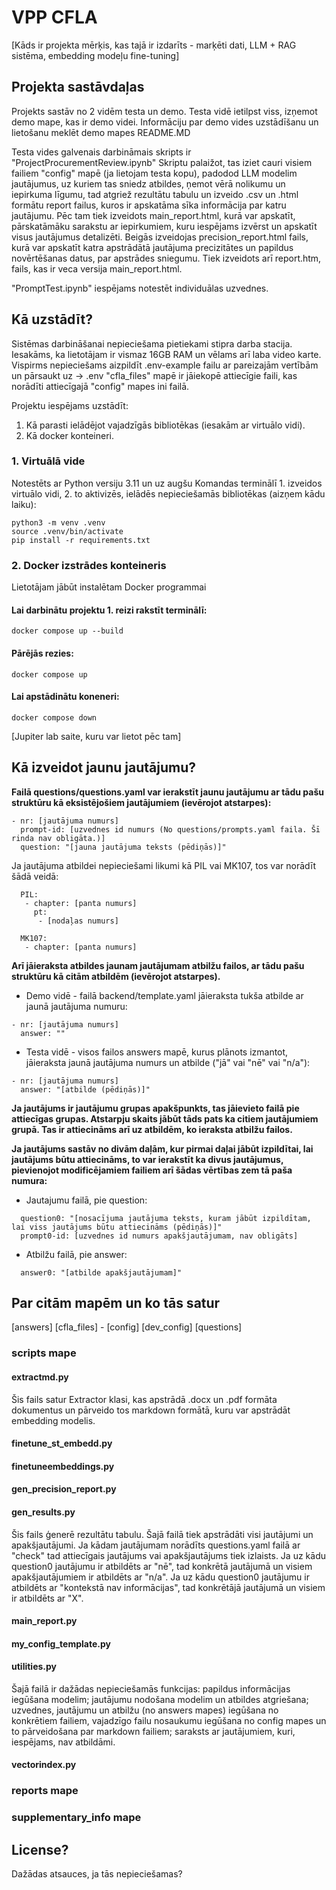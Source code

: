 # VPP CFLA

[Kāds ir projekta mērķis, kas tajā ir izdarīts - marķēti dati, LLM + RAG sistēma, embedding modeļu fine-tuning]

## Projekta sastāvdaļas
Projekts sastāv no 2 vidēm testa un demo.
Testa vidē ietilpst viss, izņemot demo mape, kas ir demo videi.
Informāciju par demo vides uzstādīšanu un lietošanu meklēt demo mapes README.MD

Testa vides galvenais darbināmais skripts ir "ProjectProcurementReview.ipynb"
Skriptu palaižot, tas iziet cauri visiem failiem "config" mapē (ja lietojam testa kopu), padodod LLM modelim jautājumus, uz kuriem tas sniedz atbildes, ņemot vērā nolikumu un iepirkuma līgumu, tad atgriež rezultātu tabulu un izveido .csv un .html formātu report failus, kuros ir apskatāma sīka informācija par katru jautājumu. Pēc tam tiek izveidots main_report.html, kurā var apskatīt, pārskatāmāku sarakstu ar iepirkumiem, kuru iespējams izvērst un apskatīt visus jautājumus detalizēti. Beigās izveidojas precision_report.html fails, kurā var apskatīt katra apstrādātā jautājuma precizitātes un papildus novērtēšanas datus, par apstrādes sniegumu. Tiek izveidots arī report.htm, fails, kas ir veca versija main_report.html.

"PromptTest.ipynb" iespējams notestēt individuālas uzvednes.

## Kā uzstādīt?
Sistēmas darbināšanai nepieciešama pietiekami stipra darba stacija. Iesakāms, ka lietotājam ir vismaz 16GB RAM un vēlams arī laba video karte.
Vispirms nepieciešams aizpildīt .env-example failu ar pareizajām vertībām un pārsaukt uz -> .env
"cfla_files" mapē ir jāiekopē attiecīgie faili, kas norādīti attiecīgajā "config" mapes ini failā.

Projektu iespējams uzstādīt:
1. Kā parasti ielādējot vajadzīgās bibliotēkas (iesakām ar virtuālo vidi).
2. Kā docker konteineri.

### 1. Virtuālā vide
Notestēts ar Python versiju 3.11 un uz augšu
Komandas terminālī 1. izveidos virtuālo vidi, 2. to aktivizēs, ielādēs nepieciešamās bibliotēkas (aizņem kādu laiku):

```
python3 -m venv .venv  
source .venv/bin/activate  
pip install -r requirements.txt  
```

### 2. Docker izstrādes konteineris
Lietotājam jābūt instalētam Docker programmai

#### Lai darbinātu projektu 1. reizi rakstīt terminālī:
```
docker compose up --build
```
#### Pārējās rezies:
```
docker compose up
```
#### Lai apstādinātu koneneri:
```
docker compose down
```

[Jupiter lab saite, kuru var lietot pēc tam]

## Kā izveidot jaunu jautājumu?

**Failā questions/questions.yaml var ierakstīt jaunu jautājumu ar tādu pašu struktūru kā eksistējošiem jautājumiem (ievērojot atstarpes):**
```
- nr: [jautājuma numurs]
  prompt-id: [uzvednes id numurs (No questions/prompts.yaml faila. Šī rinda nav obligāta.)]
  question: "[jauna jautājuma teksts (pēdiņās)]"
```
Ja jautājuma atbildei nepieciešami likumi kā PIL vai MK107, tos var norādīt šādā veidā:
```
  PIL:
   - chapter: [panta numurs]
     pt:
      - [nodaļas numurs]
```
```
  MK107:
   - chapter: [panta numurs]
```

**Arī jāieraksta atbildes jaunam jautājumam atbilžu failos, ar tādu pašu struktūru kā citām atbildēm (ievērojot atstarpes).**
- Demo vidē - failā backend/template.yaml jāieraksta tukša atbilde ar jaunā jautājuma numuru:
```
- nr: [jautājuma numurs]
  answer: ""
```
- Testa vidē - visos failos answers mapē, kurus plānots izmantot, jāieraksta jaunā jautājuma numurs un atbilde ("jā" vai "nē" vai "n/a"):
```
- nr: [jautājuma numurs]
  answer: "[atbilde (pēdiņās)]"
```

**Ja jautājums ir jautājumu grupas apakšpunkts, tas jāievieto failā pie attiecīgas grupas. Atstarpju skaits jābūt tāds pats ka citiem jautājumiem grupā. Tas ir attiecināms arī uz atbildēm, ko ieraksta atbilžu failos.**

**Ja jautājums sastāv no divām daļām, kur pirmai daļai jābūt izpildītai, lai jautājums būtu attiecināms, to var ierakstīt ka divus jautājumus, pievienojot modificējamiem failiem arī šādas vērtības zem tā paša numura:**
- Jautajumu failā, pie question:
```
  question0: "[nosacījuma jautājuma teksts, kuram jābūt izpildītam, lai viss jautājums būtu attiecināms (pēdiņās)]"
  prompt0-id: [uzvednes id numurs apakšjautājumam, nav obligāts]
```
- Atbilžu failā, pie answer:
```
  answer0: "[atbilde apakšjautājumam]"
```

## Par citām mapēm un ko tās satur

[answers]
[cfla_files] -
[config]
[dev_config]
[questions]

### scripts mape

#### extractmd.py
Šis fails satur Extractor klasi, kas apstrādā .docx un .pdf formāta dokumentus un pārveido tos markdown formātā, kuru var apstrādāt embedding modelis.

#### finetune_st_embedd.py

#### finetuneembeddings.py

#### gen_precision_report.py

#### gen_results.py
Šis fails ģenerē rezultātu tabulu. Šajā failā tiek apstrādāti visi jautājumi un apakšjautājumi. 
Ja kādam jautājumam norādīts questions.yaml failā ar "check" tad attiecīgais jautājums vai apakšjautājums tiek izlaists. 
Ja uz kādu question0 jautājumu ir atbildēts ar "nē", tad konkrētā jautājumā un visiem apakšjautājumiem ir atbildēts ar "n/a".
Ja uz kādu question0 jautājumu ir atbildēts ar "kontekstā nav informācijas", tad konkrētājā jautājumā un visiem ir atbildēts ar "X".

#### main_report.py

#### my_config_template.py

#### utilities.py
Šajā failā ir dažādas nepieciešamās funkcijas: papildus informācijas iegūšana modelim; jautājumu nodošana modelim un atbildes atgriešana; uzvednes, jautājumu un atbilžu (no answers mapes) iegūšana no konkrētiem failiem, vajadzīgo failu nosaukumu iegūšana no config mapes un to pārveidošana par markdown failiem; saraksts ar jautājumiem, kuri, iespējams, nav atbildāmi.

#### vectorindex.py

### reports mape

### supplementary_info mape

## License?
Dažādas atsauces, ja tās nepieciešamas?
